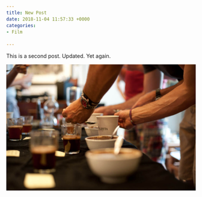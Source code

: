```yaml
---
title: New Post
date: 2018-11-04 11:57:33 +0000
categories:
- Film

---
```

This is a second post. Updated. Yet again.

![](assets/uploads/2018/flavor_wheel.jpg)
